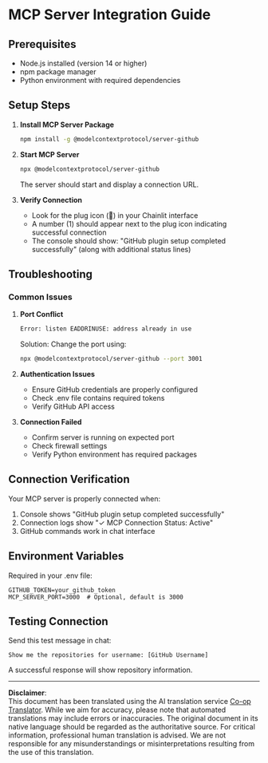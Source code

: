 <!--
CO_OP_TRANSLATOR_METADATA:
{
  "original_hash": "c4be907703b836d1a1c360db20da4de9",
  "translation_date": "2025-08-30T10:41:40+00:00",
  "source_file": "11-agentic-protocols/code_samples/github-mcp/MCP_SETUP.md",
  "language_code": "en"
}
-->
# MCP Server Integration Guide

## Prerequisites
- Node.js installed (version 14 or higher)
- npm package manager
- Python environment with required dependencies

## Setup Steps

1. **Install MCP Server Package**
   ```bash
   npm install -g @modelcontextprotocol/server-github
   ```

2. **Start MCP Server**
   ```bash
   npx @modelcontextprotocol/server-github
   ```
   The server should start and display a connection URL.

3. **Verify Connection**
   - Look for the plug icon (🔌) in your Chainlit interface
   - A number (1) should appear next to the plug icon indicating successful connection
   - The console should show: "GitHub plugin setup completed successfully" (along with additional status lines)

## Troubleshooting

### Common Issues

1. **Port Conflict**
   ```bash
   Error: listen EADDRINUSE: address already in use
   ```
   Solution: Change the port using:
   ```bash
   npx @modelcontextprotocol/server-github --port 3001
   ```

2. **Authentication Issues**
   - Ensure GitHub credentials are properly configured
   - Check .env file contains required tokens
   - Verify GitHub API access

3. **Connection Failed**
   - Confirm server is running on expected port
   - Check firewall settings
   - Verify Python environment has required packages

## Connection Verification

Your MCP server is properly connected when:
1. Console shows "GitHub plugin setup completed successfully"
2. Connection logs show "✓ MCP Connection Status: Active"
3. GitHub commands work in chat interface

## Environment Variables

Required in your .env file:
```
GITHUB_TOKEN=your_github_token
MCP_SERVER_PORT=3000  # Optional, default is 3000
```

## Testing Connection

Send this test message in chat:
```
Show me the repositories for username: [GitHub Username]
```
A successful response will show repository information.

---

**Disclaimer**:  
This document has been translated using the AI translation service [Co-op Translator](https://github.com/Azure/co-op-translator). While we aim for accuracy, please note that automated translations may include errors or inaccuracies. The original document in its native language should be regarded as the authoritative source. For critical information, professional human translation is advised. We are not responsible for any misunderstandings or misinterpretations resulting from the use of this translation.